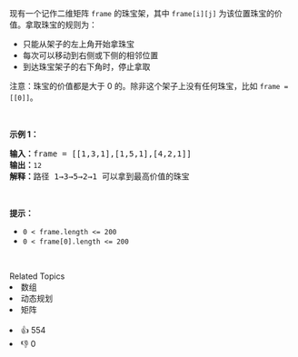 <p>现有一个记作二维矩阵 <code>frame</code> 的珠宝架，其中 <code>frame[i][j]</code> 为该位置珠宝的价值。拿取珠宝的规则为：</p>

<ul> 
 <li>只能从架子的左上角开始拿珠宝</li> 
 <li>每次可以移动到右侧或下侧的相邻位置</li> 
 <li>到达珠宝架子的右下角时，停止拿取</li> 
</ul>

<p>注意：珠宝的价值都是大于 0 的。除非这个架子上没有任何珠宝，比如 <code>frame = [[0]]</code>。</p>

<p>&nbsp;</p>

<p><strong>示例 1：</strong></p>

<pre>
<strong>输入：</strong>frame = [[1,3,1],[1,5,1],[4,2,1]]
<strong>输出：</strong><span><code>12
</code></span><strong>解释：</strong>路径 1→3→5→2→1 可以拿到最高价值的珠宝</pre>

<p>&nbsp;</p>

<p><strong>提示：</strong></p>

<ul> 
 <li><code>0 &lt; frame.length &lt;= 200</code></li> 
 <li><code>0 &lt; frame[0].length &lt;= 200</code></li> 
</ul>

<p>&nbsp;</p>

<div><div>Related Topics</div><div><li>数组</li><li>动态规划</li><li>矩阵</li></div></div><br><div><li>👍 554</li><li>👎 0</li></div>